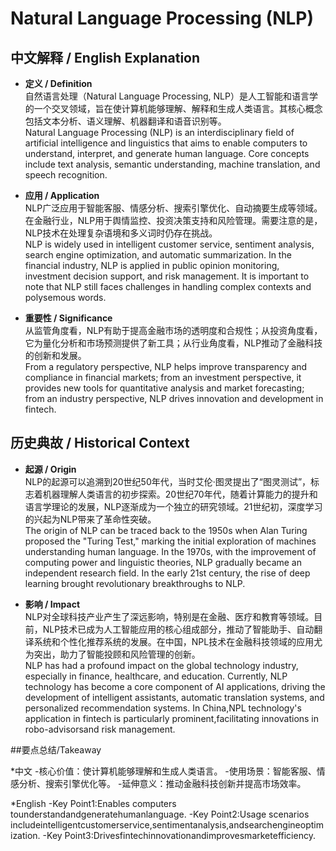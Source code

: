 # Natural Language Processing (NLP)

## 中文解释 / English Explanation

* **定义 / Definition**  
  自然语言处理（Natural Language Processing, NLP）是人工智能和语言学的一个交叉领域，旨在使计算机能够理解、解释和生成人类语言。其核心概念包括文本分析、语义理解、机器翻译和语音识别等。  
  Natural Language Processing (NLP) is an interdisciplinary field of artificial intelligence and linguistics that aims to enable computers to understand, interpret, and generate human language. Core concepts include text analysis, semantic understanding, machine translation, and speech recognition.

* **应用 / Application**  
  NLP广泛应用于智能客服、情感分析、搜索引擎优化、自动摘要生成等领域。在金融行业，NLP用于舆情监控、投资决策支持和风险管理。需要注意的是，NLP技术在处理复杂语境和多义词时仍存在挑战。  
  NLP is widely used in intelligent customer service, sentiment analysis, search engine optimization, and automatic summarization. In the financial industry, NLP is applied in public opinion monitoring, investment decision support, and risk management. It is important to note that NLP still faces challenges in handling complex contexts and polysemous words.

* **重要性 / Significance**  
  从监管角度看，NLP有助于提高金融市场的透明度和合规性；从投资角度看，它为量化分析和市场预测提供了新工具；从行业角度看，NLP推动了金融科技的创新和发展。  
  From a regulatory perspective, NLP helps improve transparency and compliance in financial markets; from an investment perspective, it provides new tools for quantitative analysis and market forecasting; from an industry perspective, NLP drives innovation and development in fintech.

## 历史典故 / Historical Context

* **起源 / Origin**  
  NLP的起源可以追溯到20世纪50年代，当时艾伦·图灵提出了“图灵测试”，标志着机器理解人类语言的初步探索。20世纪70年代，随着计算能力的提升和语言学理论的发展，NLP逐渐成为一个独立的研究领域。21世纪初，深度学习的兴起为NLP带来了革命性突破。  
  The origin of NLP can be traced back to the 1950s when Alan Turing proposed the "Turing Test," marking the initial exploration of machines understanding human language. In the 1970s, with the improvement of computing power and linguistic theories, NLP gradually became an independent research field. In the early 21st century, the rise of deep learning brought revolutionary breakthroughs to NLP.

* **影响 / Impact**  
  NLP对全球科技产业产生了深远影响，特别是在金融、医疗和教育等领域。目前，NLP技术已成为人工智能应用的核心组成部分，推动了智能助手、自动翻译系统和个性化推荐系统的发展。在中国，NPL技术在金融科技领域的应用尤为突出，助力了智能投顾和风险管理的创新。  
  NLP has had a profound impact on the global technology industry, especially in finance, healthcare, and education. Currently, NLP technology has become a core component of AI applications, driving the development of intelligent assistants, automatic translation systems, and personalized recommendation systems. In China,NPL technology's application in fintech is particularly prominent,facilitating innovations in robo-advisorsand risk management.

##要点总结/Takeaway

*中文
-核心价值：使计算机能够理解和生成人类语言。
-使用场景：智能客服、情感分析、搜索引擎优化等。
-延伸意义：推动金融科技创新并提高市场效率。

*English
-Key Point1:Enables computers tounderstandandgeneratehumanlanguage.
-Key Point2:Usage scenarios includeintelligentcustomerservice,sentimentanalysis,andsearchengineoptimization.
-Key Point3:Drivesfintechinnovationandimprovesmarketefficiency.